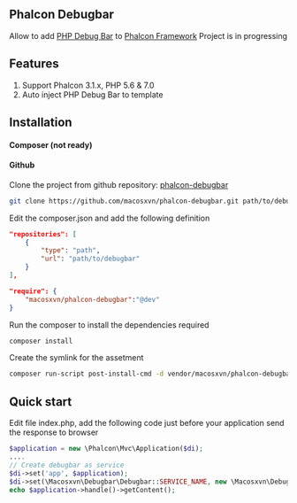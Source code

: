 ## Phalcon Debugbar
Allow to add [PHP Debug Bar](https://github.com/maximebf/php-debugbar) to [Phalcon Framework](https://github.com/phalcon/cphalcon)
Project is in progressing
## Features
1. Support Phalcon 3.1.x, PHP 5.6 & 7.0
2. Auto inject PHP Debug Bar to template

## Installation
#### Composer (not ready)
#### Github
Clone the project from github repository: [phalcon-debugbar](https://github.com/macosxvn/phalcon-debugbar.git)
````bash
git clone https://github.com/macosxvn/phalcon-debugbar.git path/to/debugbar
````

Edit the composer.json and add the following definition
````json
"repositories": [
    {
        "type": "path",
        "url": "path/to/debugbar"
    }
],
````
````json
"require": {
    "macosxvn/phalcon-debugbar":"@dev"
}
````
Run the composer to install the dependencies required
````bash
composer install
````

Create the symlink for the assetment
````bash
composer run-script post-install-cmd -d vendor/macosxvn/phalcon-debugbar
````
## Quick start
Edit file index.php, add the following code just before your application send the response to browser
````php
$application = new \Phalcon\Mvc\Application($di);
....
// Create debugbar as service
$di->set('app', $application);
$di->set(\Macosxvn\Debugbar\Debugbar::SERVICE_NAME, new \Macosxvn\Debugbar\Debugbar($di));
echo $application->handle()->getContent();
````